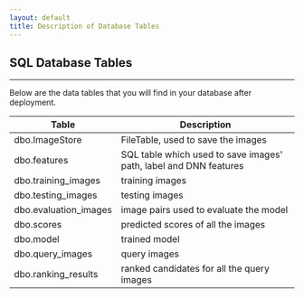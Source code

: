 ```yaml
---
layout: default
title: Description of Database Tables
---
```


## SQL Database Tables
-----------------------

Below are the data tables that you will find in your database after deployment.

<table class="table" >
	<thead>
		<tr>
			<th>Table</th>
			<th>Description</th>
		</tr>
	</thead>
	<tbody>
		<tr>
			<td>dbo.ImageStore</td>
            <td>FileTable, used to save the images</td>
        </tr>
        <tr>
			<td>dbo.features</td>
            <td>SQL table which used to save images' path, label and DNN features</td>
        </tr>
        <tr>
			<td>dbo.training_images</td>
            <td>training images</td>
        </tr>
        <tr>
			<td>dbo.testing_images</td>
            <td>testing images</td>
        </tr>
        <tr>
			<td>dbo.evaluation_images</td>
            <td>image pairs used to evaluate the model</td>
        </tr>
        <tr>
			<td>dbo.scores</td>
            <td>predicted scores of all the images</td>
        </tr>
        <tr>
			<td>dbo.model</td>
            <td>trained model</td>
        </tr>
        <tr>
			<td>dbo.query_images</td>
            <td>query images</td>
        </tr>
        <tr>
			<td>dbo.ranking_results</td>
            <td>ranked candidates for all the query images</td>
        </tr>
    </tbody>
</table>
